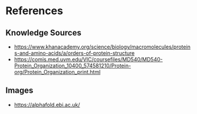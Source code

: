 # References
## Knowledge Sources
- https://www.khanacademy.org/science/biology/macromolecules/proteins-and-amino-acids/a/orders-of-protein-structure
- https://comis.med.uvm.edu/VIC/coursefiles/MD540/MD540-Protein_Organization_10400_574581210/Protein-org/Protein_Organization_print.html
## Images
- https://alphafold.ebi.ac.uk/
